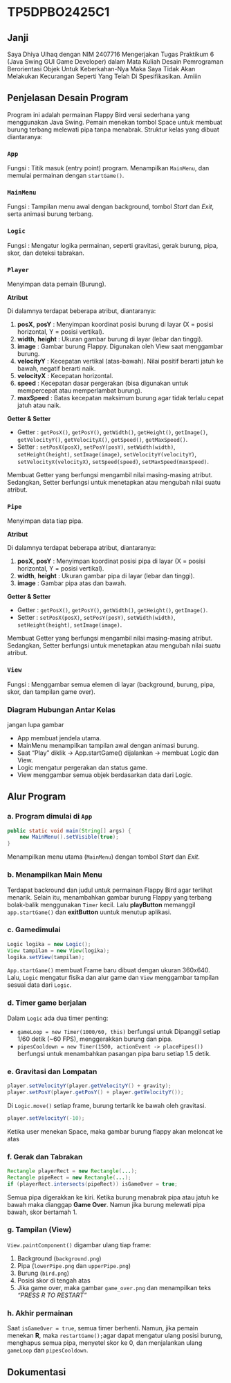 # TP5DPBO2425C1

## Janji
Saya Dhiya Ulhaq dengan NIM 2407716 Mengerjakan Tugas Praktikum 6 (Java Swing GUI Game Developer) dalam Mata Kuliah Desain Pemrograman Berorientasi Objek Untuk Keberkahan-Nya Maka Saya Tidak Akan Melakukan Kecurangan Seperti Yang Telah Di Spesifikasikan. Amiiin

## Penjelasan Desain Program
Program ini adalah permainan Flappy Bird versi sederhana yang menggunakan Java Swing. Pemain menekan tombol Space untuk membuat burung terbang melewati pipa tanpa menabrak. Struktur kelas yang dibuat diantaranya:

### `App`
Fungsi : Titik masuk (entry point) program. Menampilkan `MainMenu`, dan memulai permainan dengan `startGame()`.

### `MainMenu`
Fungsi : Tampilan menu awal dengan background, tombol *Start* dan *Exit*, serta animasi burung terbang.

### `Logic`
Fungsi : Mengatur logika permainan, seperti gravitasi, gerak burung, pipa, skor, dan deteksi tabrakan.

### `Player`
Menyimpan data pemain (Burung).

**Atribut**

Di dalamnya terdapat beberapa atribut, diantaranya:
1. **posX**, **posY** : Menyimpan koordinat posisi burung di layar (X = posisi horizontal, Y = posisi vertikal).
2. **width**, **height** : Ukuran gambar burung di layar (lebar dan tinggi).
3. **image** : Gambar burung Flappy. Digunakan oleh View saat menggambar burung.
4. **velocityY** : Kecepatan vertikal (atas-bawah). Nilai positif berarti jatuh ke bawah, negatif berarti naik.
5. **velocityX** : Kecepatan horizontal.
6. **speed** : Kecepatan dasar pergerakan (bisa digunakan untuk mempercepat atau memperlambat burung).
7. **maxSpeed** : Batas kecepatan maksimum burung agar tidak terlalu cepat jatuh atau naik.

**Getter & Setter**
- Getter : `getPosX()`, `getPosY()`, `getWidth()`, `getHeight()`, `getImage()`, `getVelocityY()`, `getVelocityX()`, `getSpeed()`, `getMaxSpeed()`.
- Setter : `setPosX(posX)`, `setPosY(posY)`, `setWidth(width)`, `setHeight(height)`, `setImage(image)`, `setVelocityY(velocityY)`, `setVelocityX(velocityX)`, `setSpeed(speed)`, `setMaxSpeed(maxSpeed)`.

Membuat Getter yang berfungsi mengambil nilai masing-masing atribut. Sedangkan, Setter berfungsi untuk menetapkan atau mengubah nilai suatu atribut.

### `Pipe`
Menyimpan data tiap pipa.

**Atribut**

Di dalamnya terdapat beberapa atribut, diantaranya:
1. **posX**, **posY** : Menyimpan koordinat posisi pipa di layar (X = posisi horizontal, Y = posisi vertikal).
2. **width**, **height** : Ukuran gambar pipa di layar (lebar dan tinggi).
3. **image** : Gambar pipa atas dan bawah.

**Getter & Setter**
- Getter : `getPosX()`, `getPosY()`, `getWidth()`, `getHeight()`, `getImage()`.
- Setter : `setPosX(posX)`, `setPosY(posY)`, `setWidth(width)`, `setHeight(height)`, `setImage(image)`.

Membuat Getter yang berfungsi mengambil nilai masing-masing atribut. Sedangkan, Setter berfungsi untuk menetapkan atau mengubah nilai suatu atribut.

### `View`
Fungsi : Menggambar semua elemen di layar (background, burung, pipa, skor, dan tampilan game over).

### Diagram Hubungan Antar Kelas
jangan lupa gambar

- App membuat jendela utama.
- MainMenu menampilkan tampilan awal dengan animasi burung.
- Saat “Play” diklik → App.startGame() dijalankan → membuat Logic dan View.
- Logic mengatur pergerakan dan status game.
- View menggambar semua objek berdasarkan data dari Logic.

## Alur Program

### a. Program dimulai di `App`
```java
public static void main(String[] args) {
    new MainMenu().setVisible(true);
}
```
Menampilkan menu utama (`MainMenu`) dengan tombol *Start* dan *Exit*.

### b. Menampilkan Main Menu
Terdapat backround dan judul untuk permainan Flappy Bird agar terlihat menarik. Selain itu, menambahkan gambar burung Flappy yang terbang bolak-balik menggunakan `Timer` kecil. Lalu **playButton** memanggil `app.startGame()` dan **exitButton** uuntuk menutup aplikasi.

### c. Gamedimulai
```java
Logic logika = new Logic();
View tampilan = new View(logika);
logika.setView(tampilan);
```
`App.startGame()` membuat Frame baru dibuat dengan ukuran 360x640. Lalu, `Logic` mengatur fisika dan alur game dan `View` menggambar tampilan sesuai data dari `Logic`.

### d. Timer game berjalan
Dalam `Logic` ada dua timer penting:
- `gameLoop = new Timer(1000/60, this)` berfungsi untuk Dipanggil setiap 1/60 detik (~60 FPS), menggerakkan burung dan pipa.
- `pipesCooldown = new Timer(1500, actionEvent -> placePipes())` berfungsi untuk menambahkan pasangan pipa baru setiap 1.5 detik.

### e. Gravitasi dan Lompatan
```java
player.setVelocityY(player.getVelocityY() + gravity);
player.setPosY(player.getPosY() + player.getVelocityY());
```
Di `Logic.move()` setiap frame, burung tertarik ke bawah oleh gravitasi.

```java
player.setVelocityY(-10);
```
Ketika user menekan Space, maka gambar burung flappy akan meloncat ke atas

### f. Gerak dan Tabrakan
```java
Rectangle playerRect = new Rectangle(...);
Rectangle pipeRect = new Rectangle(...);
if (playerRect.intersects(pipeRect)) isGameOver = true;
```
Semua pipa digerakkan ke kiri. Ketika burung menabrak pipa atau jatuh ke bawah maka dianggap **Game Over**. Namun jika burung melewati pipa bawah, skor bertamah 1.

### g. Tampilan (View)
`View.paintComponent()` digambar ulang tiap frame:
1. Background (`background.png`)
2. Pipa (`lowerPipe.png` dan `upperPipe.png`)
3. Burung (`bird.png`)
4. Posisi skor di tengah atas
5. Jika game over, maka gambar `game_over.png` dan menampilkan teks *“PRESS R TO RESTART”*

### h. Akhir permainan
Saat `isGameOver = true`, semua timer berhenti. Namun, jika pemain menekan **R**, maka `restartGame();`agar dapat mengatur ulang posisi burung, menghapus semua pipa, menyetel skor ke 0, dan menjalankan ulang `gameLoop` dan `pipesCooldown`.

## Dokumentasi
